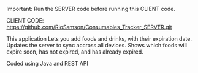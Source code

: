 Important: Run the SERVER code before running this CLIENT code.

CLIENT CODE: https://github.com/RioSamson/Consumables_Tracker_SERVER.git

This application Lets you add foods and drinks, with their expiration date. Updates the server to sync accross all devices.
Shows which foods will expire soon, has not expired, and has already expired.

Coded using Java and REST API

